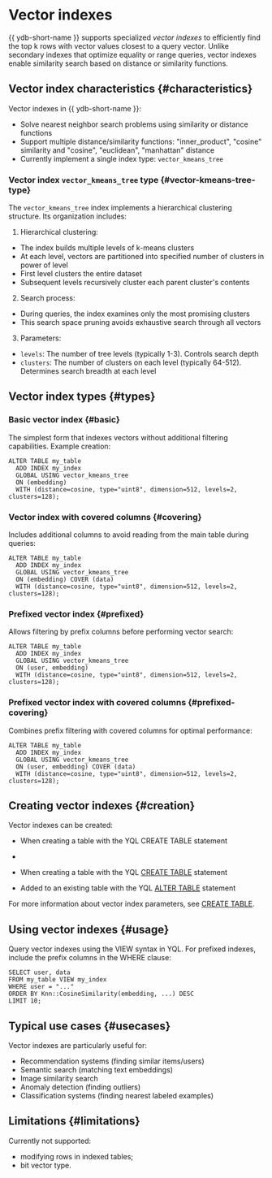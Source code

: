 # Vector indexes

{{ ydb-short-name }} supports specialized _vector indexes_ to efficiently find the top k rows with vector values closest to a query vector. Unlike secondary indexes that optimize equality or range queries, vector indexes enable similarity search based on distance or similarity functions.

## Vector index characteristics {#characteristics}

Vector indexes in {{ ydb-short-name }}:

* Solve nearest neighbor search problems using similarity or distance functions
* Support multiple distance/similarity functions: "inner_product", "cosine" similarity and "cosine", "euclidean", "manhattan" distance
* Currently implement a single index type: `vector_kmeans_tree`

### Vector index `vector_kmeans_tree` type {#vector-kmeans-tree-type}

The `vector_kmeans_tree` index implements a hierarchical clustering structure. Its organization includes:

1. Hierarchical clustering:
  - The index builds multiple levels of k-means clusters
  - At each level, vectors are partitioned into specified number of clusters in power of level
  - First level clusters the entire dataset
  - Subsequent levels recursively cluster each parent cluster's contents

2. Search process:
  - During queries, the index examines only the most promising clusters
  - This search space pruning avoids exhaustive search through all vectors

3. Parameters:
  - `levels`: The number of tree levels (typically 1-3). Controls search depth
  - `clusters`: The number of clusters on each level (typically 64-512). Determines search breadth at each level 

## Vector index types {#types}

### Basic vector index {#basic}

The simplest form that indexes vectors without additional filtering capabilities. Example creation:

```yql
ALTER TABLE my_table
  ADD INDEX my_index
  GLOBAL USING vector_kmeans_tree
  ON (embedding)
  WITH (distance=cosine, type="uint8", dimension=512, levels=2, clusters=128);
```

### Vector index with covered columns {#covering}

Includes additional columns to avoid reading from the main table during queries:

```yql
ALTER TABLE my_table
  ADD INDEX my_index
  GLOBAL USING vector_kmeans_tree
  ON (embedding) COVER (data)
  WITH (distance=cosine, type="uint8", dimension=512, levels=2, clusters=128);
```

### Prefixed vector index {#prefixed}

Allows filtering by prefix columns before performing vector search:

```yql
ALTER TABLE my_table
  ADD INDEX my_index
  GLOBAL USING vector_kmeans_tree
  ON (user, embedding)
  WITH (distance=cosine, type="uint8", dimension=512, levels=2, clusters=128);
```

### Prefixed vector index with covered columns {#prefixed-covering}

Combines prefix filtering with covered columns for optimal performance:

```yql
ALTER TABLE my_table
  ADD INDEX my_index
  GLOBAL USING vector_kmeans_tree
  ON (user, embedding) COVER (data)
  WITH (distance=cosine, type="uint8", dimension=512, levels=2, clusters=128);
```

## Creating vector indexes {#creation}

Vector indexes can be created:

* When creating a table with the YQL CREATE TABLE statement
* 

* When creating a table with the YQL [CREATE TABLE](../../yql/reference/syntax/create_table/vector_index.md) statement
* Added to an existing table with the YQL [ALTER TABLE](../../yql/reference/syntax/alter_table/indexes.md) statement

For more information about vector index parameters, see [CREATE TABLE](../../yql/reference/syntax/create_table/vector_index.md).

## Using vector indexes {#usage}

Query vector indexes using the VIEW syntax in YQL. For prefixed indexes, include the prefix columns in the WHERE clause:

```yql
SELECT user, data
FROM my_table VIEW my_index
WHERE user = "..."
ORDER BY Knn::CosineSimilarity(embedding, ...) DESC
LIMIT 10;
```

## Typical use cases {#usecases}

Vector indexes are particularly useful for:

* Recommendation systems (finding similar items/users)
* Semantic search (matching text embeddings)
* Image similarity search
* Anomaly detection (finding outliers)
* Classification systems (finding nearest labeled examples)

## Limitations {#limitations}

Currently not supported:
* modifying rows in indexed tables;
* bit vector type.
